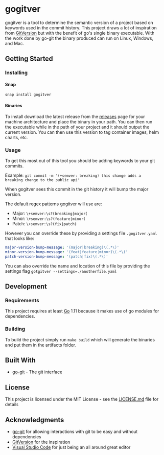 # gogitver

gogitver is a tool to determine the semantic version of a project based on keywords used in the commit history. This project draws a lot of inspiration from [GitVersion](https://github.com/GitTools/GitVersion) but with the benefit of go's single binary executable. With the work done by go-git the binary produced can run on Linux, Windows, and Mac.

## Getting Started

### Installing

#### Snap
```snap install gogitver```

#### Binaries

To install download the latest release from the [releases](https://github.com/annymsMthd/gogitver/releases) page for your machine architecture and place the binary in your path. You can then run the executable while in the path of your project and it should output the current version. You can then use this version to tag container images, helm charts, etc.

### Usage

To get this most out of this tool you should be adding keywords to your git commits.

Example: 
```git commit -m "(+semver: breaking) this change adds a breaking change to the public api"```

When gogitver sees this commit in the git history it will bump the major version.

The default regex patterns gogitver will use are:

* Major: ```\+semver:\s?(breaking|major)```
* Minor: ```\+semver:\s?(feature|minor)```
* Patch: ```\+semver:\s?(fix|patch)```

However you can override these by providing a settings file ```.gogitver.yaml``` that looks like:

```yaml
major-version-bump-message: '(major|breaking)\(.*\)'
minor-version-bump-message: '(feat|feature|minor)\(.*\)'
patch-version-bump-message: '(patch|fix)\(.*\)'
```

You can also override the name and location of this file by providing the settings flag ```gotgitver --settings=./anotherfile.yaml```

## Development

### Requirements

This project requires at least [Go](https://golang.org/dl/) 1.11 because it makes use of go modules for dependencies. 

### Building

To build the project simply run ```make build``` which will generate the binaries and put them in the artifacts folder.

## Built With

* [go-git](https://github.com/src-d/go-git) - The git interface

## License

This project is licensed under the MIT License - see the [LICENSE.md](LICENSE.md) file for details

## Acknowledgments

* [go-git](https://github.com/src-d/go-git) for allowing interactions with git to be easy and without dependencies
* [GitVersion](https://github.com/GitTools/GitVersion) for the inspiration
* [Visual Studio Code](https://code.visualstudio.com/) for just being an all around great editor
